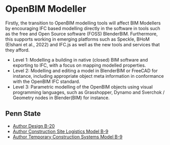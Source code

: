 # OpenBIM Modeller
Firstly, the transition to OpenBIM modelling tools will affect BIM Modellers by encouraging IFC based modelling directly in the software in tools such as the free and Open Source software (FOSS) BlenderBIM. Furthermore, this supports working in emerging platforms such as Speckle, BHoM (Elshani et al., 2022) and IFC.js as well as the new tools and services that they afford. 
* Level 1: Modelling a building in native (closed) BIM software and exporting to IFC, with a focus on mapping modelled properties.
* Level 2: Modelling and editing a model in BlenderBIM or FreeCAD for instance, including appropriate object meta information in conformance with the OpenBIM IFC standard.
* Level 3: Parametric modelling of the OpenBIM objects using visual programming languages, such as Grasshopper, Dynamo and Sverchok / Geometry nodes in Blender(BIM) for instance.


## Penn State

* [Author Design B-20](https://psu.pb.unizin.org/bimprojectexecutionplanning/back-matter/use-deisgn-authoring/)
* [Author Construction Site Logistics Model B-9](https://psu.pb.unizin.org/bimprojectexecutionplanning/back-matter/use-site-planning/)
* [Author Temporary Construction Systems Model B-9](https://psu.pb.unizin.org/bimprojectexecutionplanning/back-matter/use-author-temp-construction-systems-model/)
